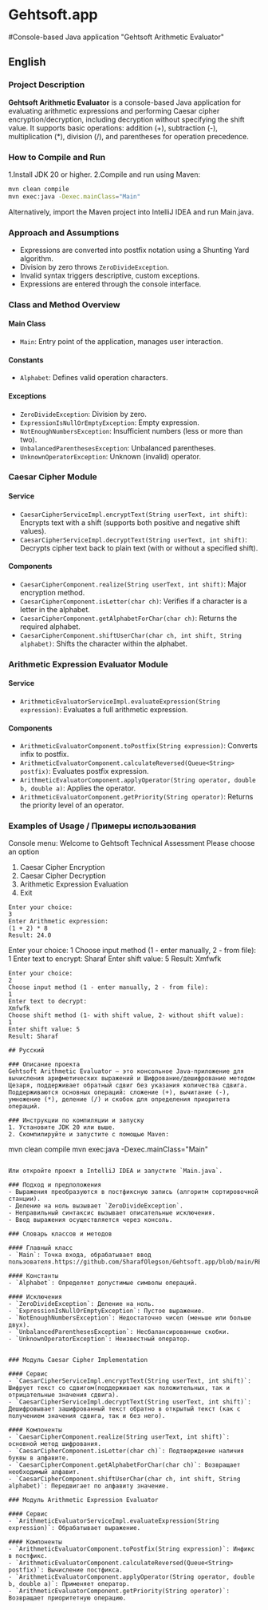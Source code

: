 # Gehtsoft.app
#Console-based Java application "Gehtsoft Arithmetic Evaluator"

## English

### Project Description
**Gehtsoft Arithmetic Evaluator** is a console-based Java application for evaluating arithmetic expressions 
and performing Caesar cipher encryption/decryption, including decryption without specifying the shift value. 
It supports basic operations: addition (+), subtraction (-), multiplication (*), division (/), 
and parentheses for operation precedence.

### How to Compile and Run
1.Install JDK 20 or higher.
2.Compile and run using Maven:
```bash
mvn clean compile
mvn exec:java -Dexec.mainClass="Main"
```
Alternatively, import the Maven project into IntelliJ IDEA and run Main.java.

### Approach and Assumptions
- Expressions are converted into postfix notation using a Shunting Yard algorithm.
- Division by zero throws `ZeroDivideException`.
- Invalid syntax triggers descriptive, custom exceptions.
- Expressions are entered through the console interface.

### Class and Method Overview

#### Main Class
- `Main`: Entry point of the application, manages user interaction.

#### Constants
- `Alphabet`: Defines valid operation characters.

#### Exceptions
- `ZeroDivideException`: Division by zero.
- `ExpressionIsNullOrEmptyException`: Empty expression.
- `NotEnoughNumbersException`: Insufficient numbers (less or more than two).
- `UnbalancedParenthesesException`: Unbalanced parentheses.
- `UnknownOperatorException`: Unknown (invalid) operator.

### Caesar Cipher Module

#### Service
- `CaesarCipherServiceImpl.encryptText(String userText, int shift)`: Encrypts text with a shift (supports both positive and negative shift values).
- `CaesarCipherServiceImpl.decryptText(String userText, int shift)`: Decrypts cipher text back to plain text (with or without a specified shift).

#### Components
- `CaesarCipherComponent.realize(String userText, int shift)`: Major encryption method.
- `CaesarCipherComponent.isLetter(char ch)`: Verifies if a character is a letter in the alphabet.
- `CaesarCipherComponent.getAlphabetForChar(char ch)`: Returns the required alphabet.
- `CaesarCipherComponent.shiftUserChar(char ch, int shift, String alphabet)`: Shifts the character within the alphabet.

### Arithmetic Expression Evaluator Module

#### Service
- `ArithmeticEvaluatorServiceImpl.evaluateExpression(String expression)`: Evaluates a full arithmetic expression.

#### Components
- `ArithmeticEvaluatorComponent.toPostfix(String expression)`: Converts infix to postfix.
- `ArithmeticEvaluatorComponent.calculateReversed(Queue<String> postfix)`: Evaluates postfix expression.
- `ArithmeticEvaluatorComponent.applyOperator(String operator, double b, double a)`: Applies the operator.
- `ArithmeticEvaluatorComponent.getPriority(String operator)`: Returns the priority level of an operator.


### Examples of Usage / Примеры использования 
Сonsole menu:
Welcome to Gehtsoft Technical Assessment
Please choose an option
1. Caesar Cipher Encryption
2. Caesar Cipher Decryption
3. Arithmetic Expression Evaluation
4. Exit

```
Enter your choice: 
3
Enter Arithmetic expression:
(1 + 2) * 8
Result: 24.0

```
Enter your choice: 
1
Choose input method (1 - enter manually, 2 - from file): 
1
Enter text to encrypt: 
Sharaf
Enter shift value: 5
Result: Xmfwfk

```
Enter your choice: 
2
Choose input method (1 - enter manually, 2 - from file): 
1
Enter text to decrypt: 
Xmfwfk
Choose shift method (1- with shift value, 2- without shift value): 
1
Enter shift value: 5
Result: Sharaf

## Русский

### Описание проекта
Gehtsoft Arithmetic Evaluator — это консольное Java-приложение для вычисления арифметических выражений и Шифрование/дешифрование методом Цезаря, поддерживает обратный сдвиг без указания количества сдвига.
Поддерживаются основных операций: сложение (+), вычитание (-), умножение (*), деление (/) и скобок для определения приоритета операций.

### Инструкции по компиляции и запуску
1. Установите JDK 20 или выше.
2. Скомпилируйте и запустите с помощью Maven:

```
mvn clean compile
mvn exec:java -Dexec.mainClass="Main"
```

Или откройте проект в IntelliJ IDEA и запустите `Main.java`.

### Подход и предположения
- Выражения преобразуются в постфиксную запись (алгоритм сортировочной станции).
- Деление на ноль вызывает `ZeroDivideException`.
- Неправильный синтаксис вызывает описательные исключения.
- Ввод выражения осуществляется через консоль.

### Словарь классов и методов

#### Главный класс
- `Main`: Точка входа, обрабатывает ввод пользователя.https://github.com/SharafOlegson/Gehtsoft.app/blob/main/README.md

#### Константы
- `Alphabet`: Определяет допустимые символы операций.

#### Исключения
- `ZeroDivideException`: Деление на ноль.
- `ExpressionIsNullOrEmptyException`: Пустое выражение.
- `NotEnoughNumbersException`: Недостаточно чисел (меньше или больше двух).
- `UnbalancedParenthesesException`: Несбалансированные скобки.
- `UnknownOperatorException`: Неизвестный оператор.


### Модуль Caesar Cipher Implementation

#### Сервис
- `CaesarCipherServiceImpl.encryptText(String userText, int shift)`: Шифрует текст со сдвигом(поддерживает как положительных, так и отрицательные значения сдвига).
- `CaesarCipherServiceImpl.decryptText(String userText, int shift)`: Дешифровывает зашифрованный текст обратно в открытый текст (как с получением значения сдвига, так и без него).

#### Компоненты
- `CaesarCipherComponent.realize(String userText, int shift)`: основной метод шифрования.
- `CaesarCipherComponent.isLetter(char ch)`: Подтверждение наличия буквы в алфавите.
- `CaesarCipherComponent.getAlphabetForChar(char ch)`: Возвращает необходимый алфавит.
- `CaesarCipherComponent.shiftUserChar(char ch, int shift, String alphabet)`: Передвигает по алфавиту значение.

### Модуль Arithmetic Expression Evaluator

#### Сервис
- `ArithmeticEvaluatorServiceImpl.evaluateExpression(String expression)`: Обрабатывает выражение.

#### Компоненты
- `ArithmeticEvaluatorComponent.toPostfix(String expression)`: Инфикс в постфикс.
- `ArithmeticEvaluatorComponent.calculateReversed(Queue<String> postfix)`: Вычисление постфикса.
- `ArithmeticEvaluatorComponent.applyOperator(String operator, double b, double a)`: Применяет оператор.
- `ArithmeticEvaluatorComponent.getPriority(String operator)`: Возвращает приоритетную операцию.
